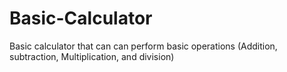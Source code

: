 # Basic-Calculator
Basic calculator that can can perform basic operations (Addition, subtraction, Multiplication, and division)

